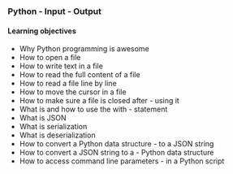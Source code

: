 ### Python - Input - Output

#### Learning objectives

- Why Python programming is awesome
- How to open a file
- How to write text in a file
- How to read the full content of a file
- How to read a file line by line
- How to move the cursor in a file
- How to make sure a file is closed after - using it
- What is and how to use the with - statement
- What is JSON
- What is serialization
- What is deserialization
- How to convert a Python data structure - to a JSON string
- How to convert a JSON string to a - Python data structure
- How to access command line parameters - in a Python script